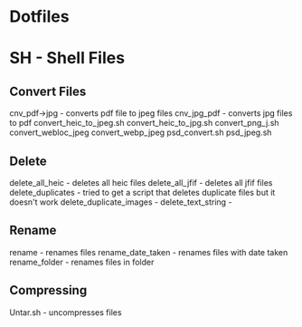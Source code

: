 # Dotfiles
# SH - Shell Files 
## Convert Files
cnv_pdf->jpg - converts pdf file to jpeg files
cnv_jpg_pdf - converts jpg files to pdf
convert_heic_to_jpeg.sh
convert_heic_to_jpg.sh
convert_png_j.sh
convert_webloc_jpeg
convert_webp_jpeg
psd_convert.sh
psd_jpeg.sh
## Delete 
delete_all_heic - deletes all heic files
delete_all_jfif - deletes all jfif files
delete_duplicates - tried to get a script that deletes duplicate files but it doesn't work
delete_duplicate_images - 
delete_text_string -
## Rename
rename - renames files
rename_date_taken - renames files with date taken
rename_folder - renames files in folder

## Compressing

Untar.sh - uncompresses files
